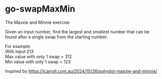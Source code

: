 # go-swapMaxMin
The Maxxie and Minnie exercise

Given an input number, find the largest and smallest number that can be found after a single swap from the starting number. 

For example: <br>
With input 213<br>
Max value with only 1 swap = 312<br>
Min value with only 1 swap = 123

Inspired by https://jcarroll.com.au/2024/10/26/polyglot-maxxie-and-minnie/
